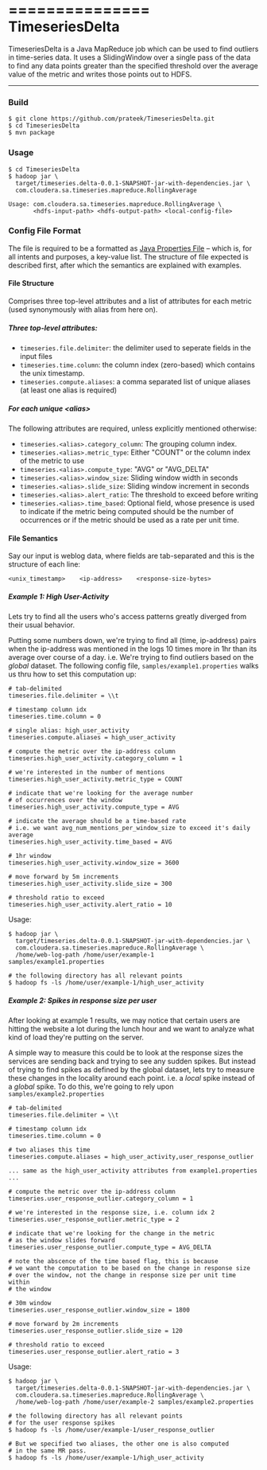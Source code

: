 ===============
TimeseriesDelta
===============
TimeseriesDelta is a Java MapReduce job which can be used to find outliers in time-series data. It uses a SlidingWindow over a single pass of the data to find any data points greater than the specified threshold over the average value of the metric and writes those points out to HDFS. 

----
### Build 

	$ git clone https://github.com/prateek/TimeseriesDelta.git
	$ cd TimeseriesDelta
	$ mvn package
	
### Usage
	$ cd TimeseriesDelta
	$ hadoop jar \
	  target/timeseries.delta-0.0.1-SNAPSHOT-jar-with-dependencies.jar \
	  com.cloudera.sa.timeseries.mapreduce.RollingAverage
	  
	Usage: com.cloudera.sa.timeseries.mapreduce.RollingAverage \
		   <hdfs-input-path> <hdfs-output-path> <local-config-file>
		   

### Config File Format
The file is required to be a formatted as [Java Properties File][jpf_link] – which is, for all intents and purposes, a key-value list. The structure of file expected is described first, after which the semantics are explained with examples.

[jpf_link]: http://docs.oracle.com/javase/7/docs/api/java/util/Properties.html

#### File Structure 
Comprises three top-level attributes and a list of attributes for each metric (used synonymously with alias from here on). 

##### Three top-level attributes:
- `timeseries.file.delimiter`: the delimiter used to seperate fields in the input files
- `timeseries.time.column`: the column index (zero-based) which contains the unix timestamp. 
- `timeseries.compute.aliases`: a comma separated list of unique aliases (at least one alias is required)
	
##### For each unique *\<alias\>* 
The following attributes are required, unless explicitly mentioned otherwise:

- `timeseries.<alias>.category_column`: The grouping column index. 
- `timeseries.<alias>.metric_type`: Either "COUNT" or the column index of the metric to use
- `timeseries.<alias>.compute_type`: "AVG" or "AVG_DELTA"
- `timeseries.<alias>.window_size`: Sliding window width in seconds
- `timeseries.<alias>.slide_size`: Sliding window increment in seconds
- `timeseries.<alias>.alert_ratio`: The threshold to exceed before writing
- `timeseries.<alias>.time_based`: Optional field, whose presence is used to indicate if the metric being computed should be the number of occurrences or if the metric should be used as a rate per unit time.
		
#### File Semantics
Say our input is weblog data, where fields are tab-separated and this is the structure of each line:
	
	<unix_timestamp>	<ip-address>	<response-size-bytes>
	
##### Example 1: High User-Activity
Lets try to find all the users who's access patterns greatly diverged from their usual behavior. 

 Putting some numbers down, we're trying to find all (time, ip-address) pairs when the ip-address was mentioned in the logs 10 times more in 1hr than its average over course of a day. i.e. We're trying to find outliers based on the *global* dataset. The following config file, `samples/example1.properties` walks us thru how to set this computation up:

	# tab-delimited
	timeseries.file.delimiter = \\t 
	
	# timestamp column idx
	timeseries.time.column = 0
	
	# single alias: high_user_activity
	timeseries.compute.aliases = high_user_activity
	
	# compute the metric over the ip-address column
	timeseries.high_user_activity.category_column = 1 
	
	# we're interested in the number of mentions 
	timeseries.high_user_activity.metric_type = COUNT
	
	# indicate that we're looking for the average number 
	# of occurrences over the window
	timeseries.high_user_activity.compute_type = AVG
	
	# indicate the average should be a time-based rate
	# i.e. we want avg_num_mentions_per_window_size to exceed it's daily average
	timeseries.high_user_activity.time_based = AVG
	
	# 1hr window
	timeseries.high_user_activity.window_size = 3600
	
	# move forward by 5m increments
	timeseries.high_user_activity.slide_size = 300
	
	# threshold ratio to exceed
	timeseries.high_user_activity.alert_ratio = 10
	
Usage:

	$ hadoop jar \
	  target/timeseries.delta-0.0.1-SNAPSHOT-jar-with-dependencies.jar \
	  com.cloudera.sa.timeseries.mapreduce.RollingAverage \
	  /home/web-log-path /home/user/example-1 	samples/example1.properties
	  
	# the following directory has all relevant points
	$ hadoop fs -ls /home/user/example-1/high_user_activity 

##### Example 2: Spikes in response size per user
After looking at example 1 results, we may notice that certain users are hitting the website a lot during the lunch hour and we want to analyze what kind of load they're putting on the server. 	

  A simple way to measure this could be to look at the response sizes the services are sending back and trying to see any sudden spikes. But instead of trying to find spikes as defined by the global dataset, lets try to measure these changes in the locality around each point. i.e. a *local* spike instead of a *global* spike. To do this, we're going to rely upon `samples/example2.properties`   
  
  	# tab-delimited
	timeseries.file.delimiter = \\t 
	
	# timestamp column idx
	timeseries.time.column = 0
	
	# two aliases this time
	timeseries.compute.aliases = high_user_activity,user_response_outlier
	
	... same as the high_user_activity attributes from example1.properties ...
	
	# compute the metric over the ip-address column
	timeseries.user_response_outlier.category_column = 1 
	
	# we're interested in the response size, i.e. column idx 2
	timeseries.user_response_outlier.metric_type = 2 
	
	# indicate that we're looking for the change in the metric
	# as the window slides forward
	timeseries.user_response_outlier.compute_type = AVG_DELTA
	
	# note the abscence of the time based flag, this is because
	# we want the computation to be based on the change in response size
	# over the window, not the change in response size per unit time within 
	# the window
	
	# 30m window
	timeseries.user_response_outlier.window_size = 1800
	
	# move forward by 2m increments
	timeseries.user_response_outlier.slide_size = 120
	
	# threshold ratio to exceed
	timeseries.user_response_outlier.alert_ratio = 3
	
 Usage:

	$ hadoop jar \
	  target/timeseries.delta-0.0.1-SNAPSHOT-jar-with-dependencies.jar \
	  com.cloudera.sa.timeseries.mapreduce.RollingAverage \
	  /home/web-log-path /home/user/example-2 samples/example2.properties
	  
	# the following directory has all relevant points 
	# for the user response spikes
	$ hadoop fs -ls /home/user/example-1/user_response_outlier
	
	# But we specified two aliases, the other one is also computed
	# in the same MR pass.
	$ hadoop fs -ls /home/user/example-1/high_user_activity


